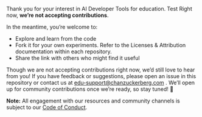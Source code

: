 Thank you for your interest in AI Developer Tools for education. 
Test
Right now, **we’re not accepting contributions**.

In the meantime, you’re welcome to:

* Explore and learn from the code  
* Fork it for your own experiments. Refer to the Licenses & Attribution documentation within each repository.
* Share the link with others who might find it useful

Though we are not accepting contributions right now, we’d still love to hear from you! If you have feedback or suggestions, please open an issue in this repository or contact us at edu-support@chanzuckerberg.com . We’ll open up for community contributions once we’re ready, so stay tuned! 🚀

**Note:** All engagement with our resources and community channels is subject to our [Code of Conduct](./CODE_OF_CONDUCT.md).
